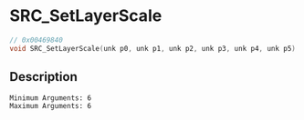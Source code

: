# SRC_SetLayerScale
```c
// 0x00469840
void SRC_SetLayerScale(unk p0, unk p1, unk p2, unk p3, unk p4, unk p5)
```
## Description
```
Minimum Arguments: 6
Maximum Arguments: 6
```
